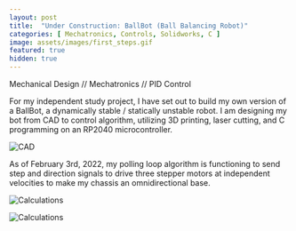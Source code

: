 ```yaml
---
layout: post
title:  "Under Construction: BallBot (Ball Balancing Robot)"
categories: [ Mechatronics, Controls, Solidworks, C ]
image: assets/images/first_steps.gif
featured: true
hidden: true
---
```


Mechanical Design // Mechatronics // PID Control

For my independent study project, I have set out to build my own version of a BallBot, a dynamically stable / statically unstable robot. I am designing my bot from CAD to control algorithm, utilizing 3D printing, laser cutting, and C programming on an RP2040 microcontroller. 

![CAD](https://algarv.github.io/Portfolio/assets/images/ballbot_CAD.png)

As of February 3rd, 2022, my polling loop algorithm is functioning to send step and direction signals to drive three stepper motors at independent velocities to make my chassis an omnidirectional base. 

![Calculations](https://algarv.github.io/Portfolio/assets/images/omnidirectional.gif)

![Calculations](https://algarv.github.io/Portfolio/assets/images/ballbot_calcs.png)


